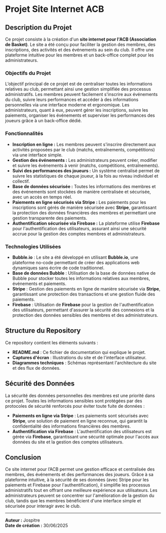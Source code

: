 # Projet Site Internet ACB

## Description du Projet

Ce projet consiste à la création d'un **site internet pour l'ACB (Association de Basket)**. Le site a été conçu pour faciliter la gestion des membres, des inscriptions, des activités et des événements au sein du club. Il offre une plateforme intuitive pour les membres et un back-office complet pour les administrateurs.

### Objectifs du Projet
L’objectif principal de ce projet est de centraliser toutes les informations relatives au club, permettant ainsi une gestion simplifiée des processus administratifs. Les membres peuvent facilement s'inscrire aux événements du club, suivre leurs performances et accéder à des informations personnelles via une interface moderne et ergonomique. Les administrateurs, quant à eux, peuvent gérer les inscriptions, suivre les paiements, organiser les événements et superviser les performances des joueurs grâce à un back-office dédié.

### Fonctionnalités
- **Inscription en ligne :** Les membres peuvent s'inscrire directement aux activités proposées par le club (matchs, entraînements, compétitions) via une interface simple.
- **Gestion des événements :** Les administrateurs peuvent créer, modifier et suivre les événements à venir (matchs, compétitions, entraînements).
- **Suivi des performances des joueurs :** Un système centralisé permet de suivre les statistiques de chaque joueur, à la fois au niveau individuel et collectif.
- **Base de données sécurisée :** Toutes les informations des membres et des événements sont stockées de manière centralisée et sécurisée, avec un accès en temps réel.
- **Paiements en ligne sécurisés via Stripe :** Les paiements pour les inscriptions sont gérés de manière sécurisée avec **Stripe**, garantissant la protection des données financières des membres et permettant une gestion transparente des paiements.
- **Authentification sécurisée via Firebase :** La plateforme utilise **Firebase** pour l'authentification des utilisateurs, assurant ainsi une sécurité accrue pour la gestion des comptes membres et administrateurs.

### Technologies Utilisées
- **Bubble.io** : Le site a été développé en utilisant **Bubble.io**, une plateforme no-code permettant de créer des applications web dynamiques sans écrire de code traditionnel.
- **Base de données Bubble** : Utilisation de la base de données native de Bubble pour stocker toutes les informations relatives aux membres, événements et paiements.
- **Stripe** : Gestion des paiements en ligne de manière sécurisée via **Stripe**, garantissant une protection des transactions et une gestion fluide des paiements.
- **Firebase** : Utilisation de **Firebase** pour la gestion de l'authentification des utilisateurs, permettant d'assurer la sécurité des connexions et la protection des données sensibles des membres et des administrateurs.

## Structure du Repository

Ce repository contient les éléments suivants :
- **README.md** : Ce fichier de documentation qui explique le projet.
- **Captures d'écran** : Illustrations du site et de l'interface utilisateur.
- **Diagrammes techniques** : Schémas représentant l'architecture du site et des flux de données.

## Sécurité des Données

La sécurité des données personnelles des membres est une priorité dans ce projet. Toutes les informations sensibles sont protégées par des protocoles de sécurité renforcés pour éviter toute fuite de données :
- **Paiements en ligne via Stripe** : Les paiements sont sécurisés avec **Stripe**, une solution de paiement en ligne reconnue, qui garantit la confidentialité des informations financières des membres.
- **Authentification via Firebase** : L'authentification des utilisateurs est gérée via **Firebase**, garantissant une sécurité optimale pour l'accès aux données du site et la gestion des comptes utilisateurs.

## Conclusion

Ce site internet pour l’ACB permet une gestion efficace et centralisée des membres, des événements et des performances des joueurs. Grâce à sa plateforme intuitive, à la sécurité de ses données (avec Stripe pour les paiements et Firebase pour l'authentification), il simplifie les processus administratifs tout en offrant une meilleure expérience aux utilisateurs. Les administrateurs peuvent se concentrer sur l'amélioration de la gestion du club, tandis que les membres bénéficient d'une interface simple et sécurisée pour interagir avec le club.

---

**Auteur :** Jospitre  
**Date de création :** 30/06/2025
